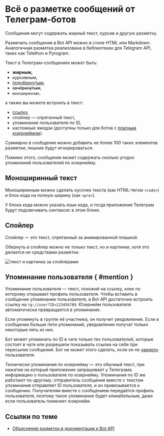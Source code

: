 # Всё о разметке сообщений от Телеграм-ботов

Сообщения могут содержать жирный текст, курсив и другую разметку.

Размечать сообщения в Bot API можно в стиле HTML или Markdown.
Аналогичная разметка реализована в библиотеках для Telegram API, таких как Telethon и Pyrogram.

Текст в Телеграм-сообщениях может быть:

- **жирным,**
- _курсивным,_
- <u>подчёркнутым</u>,
- <del>зачёркнутым</del>,
- `моноширинным,`

а также вы можете встроить в текст:

- [ссылку](#),
- спойлер — спрятанный текст,
- упоминание пользователя по ID,
- кастомные эмодзи (доступны только для ботов с [платным юзернеймом](../dev/usernames)).

Суммарно в сообщение можно добавить не более 100 таких элементов разметки; лишние будут игнорироваться.

Помимо этого, сообщение может содержать сколько угодно упоминаний пользователей по юзернейму.

## Моноширинный текст

Моноширинным можно сделать кусочек текста (как HTML-тегом `<code>`) и блок кода на полную ширину (как `<pre>`).

У блока кода можно указать язык кода, и тогда приложения Телеграм будут подсвечивать синтаксис в этом блоке.

## Спойлер

Спойлер — это текст, спрятанный за анимированной плашкой.

Обернуть в спойлер можно не только текст, но и картинки; хотя это делается не средствами разметки.

![текст и картинка за спойлерами](/pictures/ru/spoiler.png)

## Упоминание пользователя { #mention }

Упоминание пользователя — текст, похожий на ссылку, клик по которому открывает профиль пользователя.
Чтобы вставить в сообщение упоминание пользователя, в Bot API достаточно встроить ссылку на `tg://user?ID=123456789`.
Юзернейм пользователя автоматически превращается в упоминание.

Если упомянуть в группе её участника, он получит уведомление. Если в сообщении больше пяти упоминаний, уведомления
получат только некоторые пять из них.

Бот может упоминать по ID в чате только тех пользователей, которые состоят в чате или разрешили показывать ссылки на себя при
пересылке сообщений.
Бот не может этого сделать, если он не [«видел»](../chats/pm#seen-users) пользователя.

Технически упоминания по юзернейму — это обычный текст, при нажатии на который приложение запрашивает у Телеграма 
информацию о пользователе по юзернейму.
Упоминания по ID же работают по-другому: отправитель сообщения вместе с текстом упоминания отправляет ID пользователя,
и он привязывается к сообщению. Получателям вместе с сообщением передаётся профиль пользователя, 
поэтому такое упоминание будет кликабельным, даже если пользователь поменяет юзернейм.

## Ссылки по теме

- [Объяснение разметки в документации к Bot API](https://core.telegram.org/bots/api#formatting-options)
